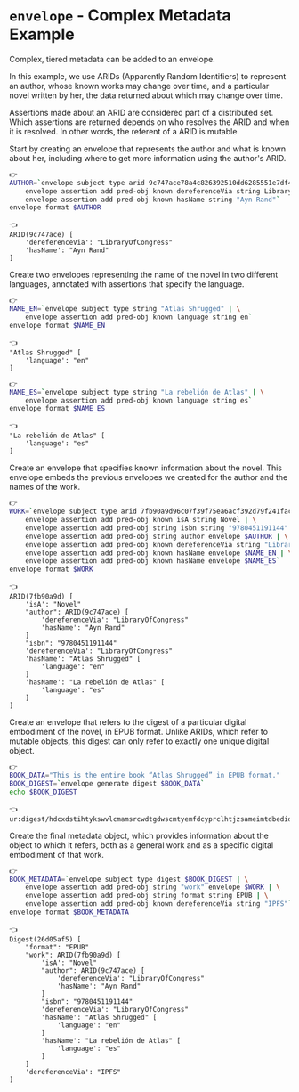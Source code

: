 # `envelope` - Complex Metadata Example

Complex, tiered metadata can be added to an envelope.

In this example, we use ARIDs (Apparently Random Identifiers) to represent an author, whose known works may change over time, and a particular novel written by her, the data returned about which may change over time.

Assertions made about an ARID are considered part of a distributed set. Which assertions are returned depends on who resolves the ARID and when it is resolved. In other words, the referent of a ARID is mutable.

Start by creating an envelope that represents the author and what is known about her, including where to get more information using the author's ARID.

```bash
👉
AUTHOR=`envelope subject type arid 9c747ace78a4c826392510dd6285551e7df4e5164729a1b36198e56e017666c8 | \
    envelope assertion add pred-obj known dereferenceVia string LibraryOfCongress | \
    envelope assertion add pred-obj known hasName string "Ayn Rand"`
envelope format $AUTHOR
```

```
👈
ARID(9c747ace) [
    'dereferenceVia': "LibraryOfCongress"
    'hasName': "Ayn Rand"
]
```

Create two envelopes representing the name of the novel in two different languages, annotated with assertions that specify the language.

```bash
👉
NAME_EN=`envelope subject type string "Atlas Shrugged" | \
    envelope assertion add pred-obj known language string en`
envelope format $NAME_EN
```

```
👈
"Atlas Shrugged" [
    'language': "en"
]
```

```bash
👉
NAME_ES=`envelope subject type string "La rebelión de Atlas" | \
    envelope assertion add pred-obj known language string es`
envelope format $NAME_ES
```

```
👈
"La rebelión de Atlas" [
    'language': "es"
]
```

Create an envelope that specifies known information about the novel. This envelope embeds the previous envelopes we created for the author and the names of the work.

```bash
👉
WORK=`envelope subject type arid 7fb90a9d96c07f39f75ea6acf392d79f241fac4ec0be2120f7c82489711e3e80 | \
    envelope assertion add pred-obj known isA string Novel | \
    envelope assertion add pred-obj string isbn string "9780451191144" | \
    envelope assertion add pred-obj string author envelope $AUTHOR | \
    envelope assertion add pred-obj known dereferenceVia string "LibraryOfCongress" | \
    envelope assertion add pred-obj known hasName envelope $NAME_EN | \
    envelope assertion add pred-obj known hasName envelope $NAME_ES`
envelope format $WORK
```

```
👈
ARID(7fb90a9d) [
    'isA': "Novel"
    "author": ARID(9c747ace) [
        'dereferenceVia': "LibraryOfCongress"
        'hasName': "Ayn Rand"
    ]
    "isbn": "9780451191144"
    'dereferenceVia': "LibraryOfCongress"
    'hasName': "Atlas Shrugged" [
        'language': "en"
    ]
    'hasName': "La rebelión de Atlas" [
        'language': "es"
    ]
]
```

Create an envelope that refers to the digest of a particular digital embodiment of the novel, in EPUB format. Unlike ARIDs, which refer to mutable objects, this digest can only refer to exactly one unique digital object.

```bash
👉
BOOK_DATA="This is the entire book “Atlas Shrugged” in EPUB format."
BOOK_DIGEST=`envelope generate digest $BOOK_DATA`
echo $BOOK_DIGEST
```

```
👈
ur:digest/hdcxdstihtykswvlcmamsrcwdtgdwscmtyemfdcyprclhtjzsameimtdbedidspkmuvtgdwzplwn
```

Create the final metadata object, which provides information about the object to which it refers, both as a general work and as a specific digital embodiment of that work.

```bash
👉
BOOK_METADATA=`envelope subject type digest $BOOK_DIGEST | \
    envelope assertion add pred-obj string "work" envelope $WORK | \
    envelope assertion add pred-obj string format string EPUB | \
    envelope assertion add pred-obj known dereferenceVia string "IPFS"`
envelope format $BOOK_METADATA
```

```
👈
Digest(26d05af5) [
    "format": "EPUB"
    "work": ARID(7fb90a9d) [
        'isA': "Novel"
        "author": ARID(9c747ace) [
            'dereferenceVia': "LibraryOfCongress"
            'hasName': "Ayn Rand"
        ]
        "isbn": "9780451191144"
        'dereferenceVia': "LibraryOfCongress"
        'hasName': "Atlas Shrugged" [
            'language': "en"
        ]
        'hasName': "La rebelión de Atlas" [
            'language': "es"
        ]
    ]
    'dereferenceVia': "IPFS"
]
```
